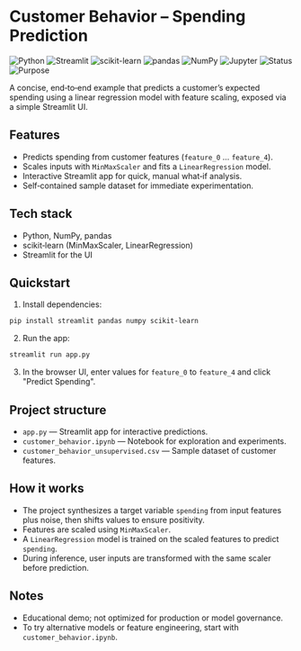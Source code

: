 # Customer Behavior – Spending Prediction

![Python](https://img.shields.io/badge/Python-3.9%2B-3776AB?logo=python&logoColor=white&style=for-the-badge)
![Streamlit](https://img.shields.io/badge/Streamlit-1.x-FF4B4B?logo=streamlit&logoColor=white&style=for-the-badge)
![scikit-learn](https://img.shields.io/badge/scikit--learn-1.x-F7931E?logo=scikit-learn&logoColor=white&style=for-the-badge)
![pandas](https://img.shields.io/badge/pandas-2.x-150458?logo=pandas&logoColor=white&style=for-the-badge)
![NumPy](https://img.shields.io/badge/NumPy-2.x-013243?logo=numpy&logoColor=white&style=for-the-badge)
![Jupyter](https://img.shields.io/badge/Jupyter-Notebook-F37626?logo=jupyter&logoColor=white&style=for-the-badge)
![Status](https://img.shields.io/badge/Status-DEMO-green?style=for-the-badge)
![Purpose](https://img.shields.io/badge/Purpose-Educational%20Project-blueviolet?style=for-the-badge)

A concise, end‑to‑end example that predicts a customer’s expected spending using a linear regression model with feature scaling, exposed via a simple Streamlit UI.

## Features

- Predicts spending from customer features (`feature_0` … `feature_4`).
- Scales inputs with `MinMaxScaler` and fits a `LinearRegression` model.
- Interactive Streamlit app for quick, manual what‑if analysis.
- Self‑contained sample dataset for immediate experimentation.

## Tech stack

- Python, NumPy, pandas
- scikit‑learn (MinMaxScaler, LinearRegression)
- Streamlit for the UI

## Quickstart

1. Install dependencies:

```bash
pip install streamlit pandas numpy scikit-learn
```

2. Run the app:

```bash
streamlit run app.py
```

3. In the browser UI, enter values for `feature_0` to `feature_4` and click "Predict Spending".

## Project structure

- `app.py` — Streamlit app for interactive predictions.
- `customer_behavior.ipynb` — Notebook for exploration and experiments.
- `customer_behavior_unsupervised.csv` — Sample dataset of customer features.

## How it works

- The project synthesizes a target variable `spending` from input features plus noise, then shifts values to ensure positivity.
- Features are scaled using `MinMaxScaler`.
- A `LinearRegression` model is trained on the scaled features to predict `spending`.
- During inference, user inputs are transformed with the same scaler before prediction.

## Notes

- Educational demo; not optimized for production or model governance.
- To try alternative models or feature engineering, start with `customer_behavior.ipynb`.
